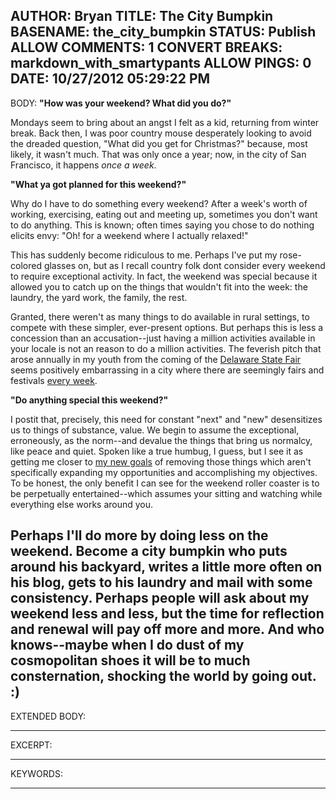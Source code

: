 AUTHOR: Bryan
TITLE: The City Bumpkin
BASENAME: the_city_bumpkin
STATUS: Publish
ALLOW COMMENTS: 1
CONVERT BREAKS: markdown_with_smartypants
ALLOW PINGS: 0
DATE: 10/27/2012 05:29:22 PM
-----
BODY:
**"How was your weekend? What did you do?"**

Mondays seem to bring about an angst I felt as a kid, returning from winter break. Back then, I was poor country mouse desperately looking to avoid the dreaded question, "What did you get for Christmas?" because, most likely, it wasn't much. That was only once a year; now, in the city of San Francisco, it happens *once a week*.

**"What ya got planned for this weekend?"**

Why do I have to do something every weekend? After a week's worth of working, exercising, eating out and meeting up, sometimes you don't want to do anything. This is known; often times saying you chose to do nothing elicits envy: "Oh! for a weekend where I actually relaxed!"

This has suddenly become ridiculous to me. Perhaps I've put my rose-colored glasses on, but as I recall country folk dont consider every weekend to require exceptional activity. In fact, the weekend was special because it allowed you to catch up on the things that wouldn't fit into the week: the laundry, the yard work, the family, the rest. 

Granted, there weren't as many things to do available in rural settings, to compete with these simpler, ever-present options. But perhaps this is less a concession than an accusation--just having a million activities available in your locale is not an reason to do a million activities. The feverish pitch that arose annually in my youth from the coming of the [Delaware State Fair](http://www.delawarestatefair.com/) seems positively embarrassing in a city where there are seemingly fairs and festivals [every week](http://www.sfheart.com/sfStreet_Fairs.html).

**"Do anything special this weekend?"**

I postit that, precisely, this need for constant "next" and "new" desensitizes us to things of substance, value. We begin to assume the exceptional, erroneously, as the norm--and devalue the things that bring us normalcy, like peace and quiet. Spoken like a true humbug, I guess, but I see it as getting me closer to [my new goals](http://leftsider.com/leftsider/2012/08/my-dream-of-california-living.htm) of removing those things which aren't specifically expanding my opportunities and accomplishing my objectives. To be honest, the only benefit I can see for the weekend roller coaster is to be perpetually entertained--which assumes your sitting and watching while everything else works around you.

Perhaps I'll do more by doing less on the weekend. Become a city bumpkin who puts around his backyard, writes a little more often on his blog, gets to his laundry and mail with some consistency. Perhaps people will ask about my weekend less and less, but the time for reflection and renewal will pay off more and more. And who knows--maybe when I do dust of my cosmopolitan shoes it will be to much consternation, shocking the world by going out. :)
-----
EXTENDED BODY:

-----
EXCERPT:

-----
KEYWORDS:

-----


